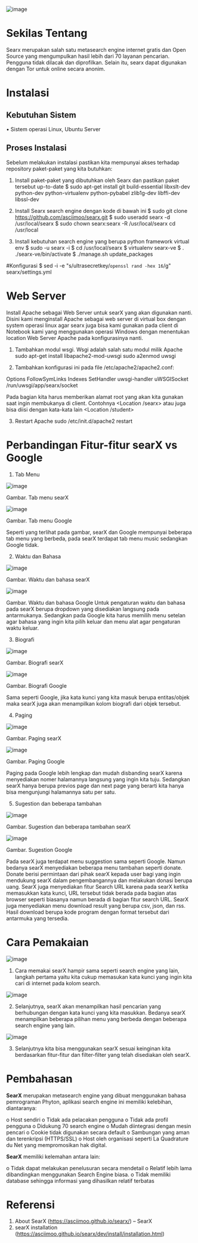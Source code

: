  ![image](https://user-images.githubusercontent.com/13843450/32212055-cf3fbe52-be47-11e7-95a7-2ef08d213148.png)

# Sekilas Tentang
Searx merupakan salah satu metasearch engine internet gratis dan Open Source yang mengumpulkan hasil lebih dari 70 layanan pencarian. Pengguna tidak dilacak dan diprofilkan. Selain itu, searx dapat digunakan dengan Tor untuk online secara anonim.

# Instalasi
## Kebutuhan Sistem
•	Sistem operasi Linux, Ubuntu Server

## Proses Instalasi
Sebelum melakukan instalasi pastikan kita mempunyai akses terhadap repository paket-paket yang kita butuhkan:
1.	Install paket-paket yang dibutuhkan oleh Searx dan pastikan paket tersebut up-to-date
$ sudo apt-get install git build-essential libxslt-dev python-dev python-virtualenv python-pybabel zlib1g-dev libffi-dev libssl-dev

2.	Install Searx search engine dengan kode di bawah ini
$ sudo git clone https://github.com/asciimoo/searx.git 
$ sudo useradd searx -d /usr/local/searx 
$ sudo chown searx:searx -R /usr/local/searx cd /usr/local

3.	Install kebutuhan search engine yang berupa python framework virtual env
$ sudo -u searx -i 
$ cd /usr/local/searx 
$ virtualenv searx-ve 
$ . ./searx-ve/bin/activate 
$ ./manage.sh update_packages

#Konfigurasi
$ sed -i -e "s/ultrasecretkey/`openssl rand -hex 16`/g" searx/settings.yml

# Web Server
Install Apache sebagai Web Server untuk searX yang akan digunakan nanti. Disini kami menginstall Apache sebagai web server di virtual box dengan system operasi linux agar searx juga bisa kami gunakan pada client di Notebook kami yang menggunakan operasi Windows dengan menentukan location Web Server Apache pada konfigurasinya nanti.
1.	Tambahkan modul wsgi. Wsgi adalah salah satu modul milik Apache
sudo apt-get install libapache2-mod-uwsgi
sudo a2enmod uwsgi

2.	Tambahkan konfigurasi ini pada file /etc/apache2/apache2.conf:
<Location />
    Options FollowSymLinks Indexes
    SetHandler uwsgi-handler
    uWSGISocket /run/uwsgi/app/searx/socket
</Location>

Pada bagian <Location /> kita harus memberikan alamat root yang akan kita gunakan saat ingin membukanya di client. Contohnya <Location /searx> atau juga bisa diisi dengan kata-kata lain <Location /student> 

3.	Restart Apache
sudo /etc/init.d/apache2 restart

# Perbandingan Fitur-fitur searX vs Google
1.	Tab Menu

![image](https://user-images.githubusercontent.com/13843450/32212289-d15502b4-be48-11e7-93e2-750335086c46.png)

Gambar. Tab menu searX

![image](https://user-images.githubusercontent.com/13843450/32212323-f07d2388-be48-11e7-9fcb-b4b4b9ca54bb.png) 

Gambar. Tab menu Google

Seperti yang terlihat pada gambar, searX dan Google mempunyai beberapa tab menu yang berbeda, pada searX terdapat tab menu music sedangkan Google tidak.

2.	Waktu dan Bahasa

![image](https://user-images.githubusercontent.com/13843450/32212341-fe84884a-be48-11e7-9f88-9b9a834c5d7c.png) 

Gambar. Waktu dan bahasa searX

![image](https://user-images.githubusercontent.com/13843450/32212354-093ac6dc-be49-11e7-8417-b653aaedeb91.png) 

Gambar. Waktu dan bahasa Google
Untuk pengaturan waktu dan bahasa pada searX berupa dropdown yang disediakan langsung pada antarmukanya. Sedangkan pada Google kita harus memilih menu setelan agar bahasa yang ingin kita pilih keluar dan menu alat agar pengaturan waktu keluar.

3.	Biografi

![image](https://user-images.githubusercontent.com/13843450/32212375-1546e30c-be49-11e7-9833-cb0ab4758ad6.png) 

Gambar. Biografi searX

![image](https://user-images.githubusercontent.com/13843450/32212386-200e8eb6-be49-11e7-9210-57cb539c32d5.png) 

Gambar. Biografi Google

Sama seperti Google, jika kata kunci yang kita masuk berupa entitas/objek maka searX juga akan menampilkan kolom biografi dari objek tersebut.

4.	Paging

![image](https://user-images.githubusercontent.com/13843450/32212395-2bded714-be49-11e7-876c-3ea90b0b7ecc.png) 

Gambar. Paging searX

![image](https://user-images.githubusercontent.com/13843450/32212413-36db3e46-be49-11e7-8e20-4162fe646b22.png) 

Gambar. Paging Google

Paging pada Google lebih lengkap dan mudah disbanding searX karena menyediakan nomer halamannya langsung yang ingin kita tuju. Sedangkan searX hanya berupa previos page dan next page yang berarti kita hanya bisa mengunjungi halamannya satu per satu.

5.	Sugestion dan beberapa tambahan

![image](https://user-images.githubusercontent.com/13843450/32212424-419cf22a-be49-11e7-9575-776f3cada41f.png) 

Gambar. Sugestion dan beberapa tambahan searX

![image](https://user-images.githubusercontent.com/13843450/32212438-4a93aac2-be49-11e7-96be-e5ca2c53ce34.png)

Gambar. Sugestion Google

Pada searX juga terdapat menu suggestion sama seperti Google. Namun bedanya searX menyediakan beberapa menu tambahan seperti donate. Donate berisi permintaan dari pihak searX kepada user bagi yang ingin mendukung searX dalam pengembangannya dan melakukan donasi berupa uang. SearX juga menyediakan fitur Search URL karena pada searX ketika memasukkan kata kunci, URL tersebut tidak berada pada bagian atas browser seperti biasanya namun berada di bagian fitur search URL. SearX juga menyediakan menu download result yang berupa csv, json, dan rss. Hasil download berupa kode program dengan format tersebut dari antarmuka yang tersedia.

# Cara Pemakaian

![image](https://user-images.githubusercontent.com/13843450/32212450-56444a02-be49-11e7-82c8-16dd489b1f94.png) 

1.	Cara memakai searX hampir sama seperti search engine yang lain, langkah pertama yaitu kita cukup memasukan kata kunci yang ingin kita cari di internet pada kolom search.

![image](https://user-images.githubusercontent.com/13843450/32212461-65dc0e3c-be49-11e7-8818-a36a3e0ad7a0.png) 

2.	Selanjutnya, searX akan menampilkan hasil pencarian yang berhubungan dengan kata kunci yang kita masukkan. Bedanya searX menampilkan beberapa pilihan menu yang berbeda dengan beberapa search engine yang lain.

![image](https://user-images.githubusercontent.com/13843450/32212477-721efa42-be49-11e7-94b5-1c4fefec69d1.png)

3.	Selanjutnya kita bisa menggunakan searX sesuai keinginan kita berdasarkan fitur-fitur dan filter-filter yang telah disediakan oleh searX.

# Pembahasan
**SearX** merupakan metasearch engine yang dibuat menggunakan  bahasa pemrograman Phyton, aplikasi search engine ini memiliki kelebihan, diantaranya:

o	Host sendiri
o	Tidak ada pelacakan pengguna
o	Tidak ada profil pengguna
o	Didukung 70 search engine
o	Mudah diintegrasi dengan mesin pencari
o	Cookie tidak digunakan secara default
o	Sambungan yang aman dan terenkripsi (HTTPS/SSL)
o	Host oleh organisasi seperti La Quadrature du Net yang mempromosikan hak digital.

**SearX** memiliki kelemahan antara lain:

o	Tidak dapat melakukan penelusuran secara mendetail
o	Relatif lebih lama dibandingkan menggunakan Search Engine biasa.
o	Tidak memiliki database sehingga informasi yang dihasilkan relatif terbatas

# Referensi

1.	About SearX (https://asciimoo.github.io/searx/) – SearX
2.	searX installation (https://asciimoo.github.io/searx/dev/install/installation.html)
